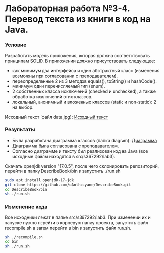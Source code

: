 # Лабораторная работа №3-4. Перевод текста из книги в код на Java.
### Условие
Разработать модель приложения, которая должна соответствовать принципам SOLID.
В приложении должно присутствовать следующее:
- как минимум два интерфейса и один абстрактный класс (изменения возможны при согласовании с преподавателем).
- переопределенные 2 из 3 методов equals(), toString() и hashCode().
- минимум один перечисляемый тип (enum).
- 2 собственных класса исключений (checked и unchecked), а также обработка исключений этих классов.
- локальный, анонимный и вложенных классов (static и non-static): 2 на выбор.

Исходный текст (файл data.jpg):
[Исходный текст](data.jpg)

### Результаты
- Была разработана диаграмма классов (папка diagram):
[Диаграмма](diagram/diagram.md)
- Диаграмма была согласована с преподавателем.
- Согласно диаграмме и тексту был реализован код на Java (все исходные файлы находятся в src/s367292/lab3).

Скачать openjdk version "17.0.5", после чего склонировать репозиторий, перейти в папку DescribeBook/bin и запустить ./run.sh
```bash
sudo apt install openjdk-17-jdk 
git clone https://github.com/oAnthocyane/DescribeBook.git
cd DescribeBook/bin
sh ./run.sh
```

### Изменение кода

Все исходники лежат в папке src/s367292/lab3.
При изменении их и запуске нужно перейти в корневую папку проекта, запустить файл recompile.sh а затем перейти в bin и запустить файл run.sh.
```bash
sh ./recompile.sh
cd bin
sh ./run.sh
```
